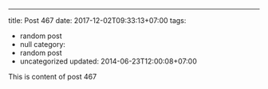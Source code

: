 ---
title: Post 467
date: 2017-12-02T09:33:13+07:00
tags:
  - random post
  - null
category:
  - random post
  - uncategorized
updated: 2014-06-23T12:00:08+07:00

This is content of post 467